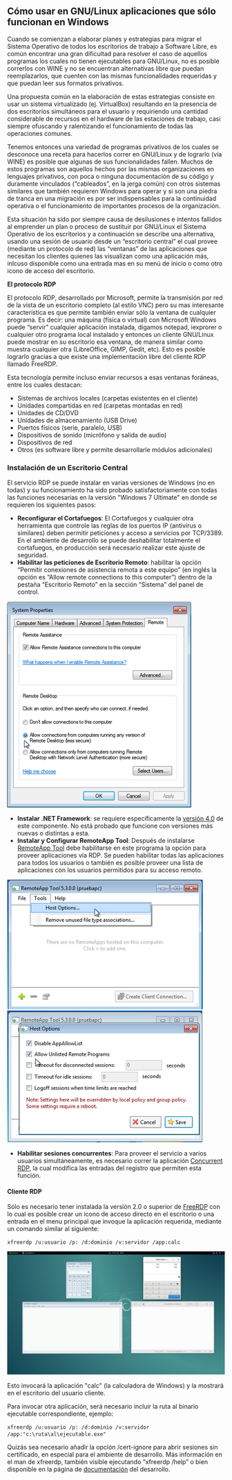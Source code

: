 ## Cómo usar en GNU/Linux aplicaciones que sólo funcionan en Windows

Cuando se comienzan a elaborar planes y estrategias para migrar el Sistema Operativo de todos los escritorios de trabajo a Software Libre, es común encontrar una gran dificultad para resolver el caso de aquellos programas los cuales no tienen ejecutables para GNU/Linux, no es posible correrlos con WINE y no se encuentran alternativas libre que puedan reemplazarlos, que cuenten con las mismas funcionalidades requeridas y que puedan leer sus formatos privativos.

Una propuesta común en la elaboración de estas estrategias consiste en usar un sistema virtualizado (ej. VirtualBox) resultando en la presencia de dos escritorios simultáneos para el usuario y requiriendo una cantidad considerable de recursos en el hardware de las estaciones de trabajo, casi siempre ofuscando y ralentizando el funcionamiento de todas las operaciones comunes.

Tenemos entonces una variedad de programas privativos de los cuales se desconoce una receta para hacerlos correr en GNU/Linux y de lograrlo (vía WINE) es posible que algunas de sus funcionalidades fallen. Muchos de estos programas son aquellos hechos por las mismas organizaciones en lenguajes privativos, con poca o ninguna documentación de su código y duramente vinculados (“cableados”, en la jerga común) con otros sistemas similares que también requieren Windows para operar y si son una piedra de tranca en una migración es por ser indispensables para la continuidad operativa o el funcionamiento de importantes procesos de la organización. 

Esta situación ha sido por siempre causa de desilusiones e intentos fallidos al emprender un plan o proceso de sustituir por GNU/Linux el Sistema Operativo de los escritorios y a continuación se describe una alternativa, usando una sesión de usuario desde un “escritorio central” el cual provee (mediante un protocolo de red) las “ventanas” de las aplicaciones que necesitan los clientes quienes las visualizan como una aplicación más, inlcuso disponible como una entrada mas en su menú de inicio o como otro icono de acceso del escritorio.

**El protocolo RDP**

El protocolo RDP, desarrollado por Microsoft, permite la transmisión por red de la vista de un escritorio completo (al estilo VNC) pero su mas interesante característica es que permite también enviar sólo la ventana de cualquier programa. Es decir: una máquina (física o virtual) con Microsoft Windows puede “servir” cualquier aplicación instalada, digamos notepad, iexprorer o cualquier otro programa local instalado y entonces un cliente GNU/Linux puede mostrar en su escritorio esa ventana, de manera similar como muestra cualquier otra (LibreOffice, GIMP, Gedit, etc). Esto es posible lograrlo gracias a que existe una implementación libre del cliente RDP llamado FreeRDP.

Esta tecnología permite incluso enviar recursos a esas ventanas foráneas, entre los cuales destacan:

*  Sistemas de archivos locales (carpetas existentes en el cliente)
*  Unidades compartidas en red (carpetas montadas en red)
*  Unidades de CD/DVD
*  Unidades de almacenamiento (USB Drive)
*  Puertos físicos (serie, paralelo, USB)
*  Dispositivos de sonido (micrófono y salida de audio)
*  Dispositivos de red
*  Otros (es software libre y permite desarrollarle módulos adicionales)

### Instalación de un Escritorio Central

El servicio RDP se puede instalar en varias versiones de Windows (no en todas) y su funcionamiento ha sido probado satisfactoriamente con todas las funciones necesarias en la versión "Windows 7 Ultimate" en donde se requieren los siguientes pasos:


*  **Reconfigurar el Cortafuegos**: El Cortafuegos y cualquier otra herramienta que controle las reglas de los puertos IP (antivirus o similares) deben permitir peticiones y acceso a servicios por TCP/3389. En el ambiente de desarrollo se puede deshabilitar totalmente el cortafuegos, en producción será necesario realizar este ajuste de seguridad.
*  **Habilitar las peticiones de Escritorio Remoto**: habilitar la opción “Permitir conexiones de asistencia remota a este equipo” (en inglés la opción es “Allow remote connections to this computer”) dentro de la pestaña “Escritorio Remoto” en la sección “Sistema” del panel de control.

![ c ](/imgs/remote.png)

*  **Instalar .NET Framework**: se requiere específicamente la [versión 4.0](https://download.microsoft.com/download/9/5/A/95A9616B-7A37-4AF6-BC36-D6EA96C8DAAE/dotNetFx40_Full_x86_x64.exe) de este componente. No está probado que funcione con versiones más nuevas o distintas a esta.
*  **Instalar y Configurar RemoteApp Tool**: Después de instalarse [RemoteApp Tool](http://www.kimknight.net/remoteapptool/remoteapptool5300.zip) debe habilitarse en este programa la opción para proveer aplicaciones vía RDP. Se pueden habilitar todas las aplicaciones para todos los usuarios o también es posible proveer una lista de aplicaciones con los usuarios permitidos para su acceso remoto.

![ c ](/imgs/remoteapptool01.png)
![ c ](/imgs/remoteapptool02.png)


*  **Habilitar sesiones concurrentes**: Para proveer el servicio a varios usuarios simultáneamente, es necesario correr la aplicación [Concurrent RDP](https://raymondcc.r.worldssl.net/Concurrent%20RDP%20Patcher_2-22-2011.zip), la cual modifica las entradas del registro que permiten esta función.

#### Cliente RDP

Sólo es necesario tener instalada la versión 2.0 o superior de [FreeRDP](https://github.com/FreeRDP/FreeRDP/wiki/PreBuilds) con lo cual es posible crear un icono de acceso directo en el escritorio o una entrada en el menu principal que invoque la aplicación requerida, mediante un comando similar al siguiente:

    
    xfreerdp /u:usuario /p: /d:dominio /v:servidor /app:calc
    
![ c ](/imgs/calc.png)

Esto invocará la aplicación "calc" (la calculadora de Windows) y la mostrará en el escritorio del usuario cliente.

Para invocar otra aplicación, será necesario incluir la ruta al binario ejecutable correspondiente, ejemplo:

    xfreerdp /u:usuario /p: /d:dominio /v:servidor /app:"c:\ruta\al\ejecutable.exe"

Quizás sea necesario añadir la opción /cert-ignore para abrir sesiones sin certificado, en especial para el ambiente de desarrollo. Más información en el man de xfreerdp, también visible ejecutando “xfreerdp /help” o bien disponible en la página de [documentación](https://github.com/FreeRDP/FreeRDP/wiki/CommandLineInterface) del desarrollo.

